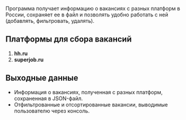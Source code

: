 Программа получает информацию о вакансиях с разных платформ в России, сохраняет ее в файл и позволять удобно работать с ней (добавлять, фильтровать, удалять).

## Платформы для сбора вакансий

1. **hh.ru** 
2. **superjob.ru**

## Выходные данные

- Информация о вакансиях, полученная с разных платформ, сохраненная в JSON-файл.
- Отфильтрованные и отсортированные вакансии, выводимые пользователю через консоль.